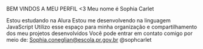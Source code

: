 BEM VINDOS A MEU PERFIL <3
Meu nome é Sophia Carlet

Estou estudando na Alura
Estou me desenvolvendo na linguagem JavaScript
Utilizo esse espaço para minha organização e compartilhamento dos meu projetos desenvolvidos
Você pode entrar em contato comigo por meio de:
Sophia.coneglian@escola.pr.gov.br
@sophcarlet
